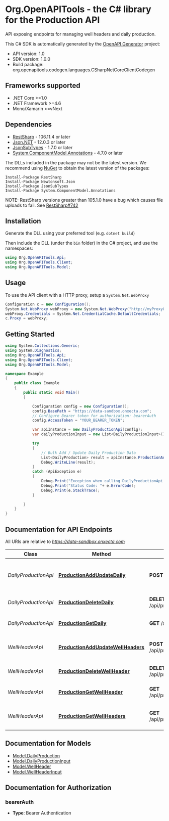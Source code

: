# Org.OpenAPITools - the C# library for the Production API

API exposing endpoints for managing well headers and daily production.

This C# SDK is automatically generated by the [OpenAPI Generator](https://openapi-generator.tech) project:

- API version: 1.0
- SDK version: 1.0.0
- Build package: org.openapitools.codegen.languages.CSharpNetCoreClientCodegen

<a name="frameworks-supported"></a>
## Frameworks supported
- .NET Core >=1.0
- .NET Framework >=4.6
- Mono/Xamarin >=vNext

<a name="dependencies"></a>
## Dependencies

- [RestSharp](https://www.nuget.org/packages/RestSharp) - 106.11.4 or later
- [Json.NET](https://www.nuget.org/packages/Newtonsoft.Json/) - 12.0.3 or later
- [JsonSubTypes](https://www.nuget.org/packages/JsonSubTypes/) - 1.7.0 or later
- [System.ComponentModel.Annotations](https://www.nuget.org/packages/System.ComponentModel.Annotations) - 4.7.0 or later

The DLLs included in the package may not be the latest version. We recommend using [NuGet](https://docs.nuget.org/consume/installing-nuget) to obtain the latest version of the packages:
```
Install-Package RestSharp
Install-Package Newtonsoft.Json
Install-Package JsonSubTypes
Install-Package System.ComponentModel.Annotations
```

NOTE: RestSharp versions greater than 105.1.0 have a bug which causes file uploads to fail. See [RestSharp#742](https://github.com/restsharp/RestSharp/issues/742)

<a name="installation"></a>
## Installation
Generate the DLL using your preferred tool (e.g. `dotnet build`)

Then include the DLL (under the `bin` folder) in the C# project, and use the namespaces:
```csharp
using Org.OpenAPITools.Api;
using Org.OpenAPITools.Client;
using Org.OpenAPITools.Model;
```
<a name="usage"></a>
## Usage

To use the API client with a HTTP proxy, setup a `System.Net.WebProxy`
```csharp
Configuration c = new Configuration();
System.Net.WebProxy webProxy = new System.Net.WebProxy("http://myProxyUrl:80/");
webProxy.Credentials = System.Net.CredentialCache.DefaultCredentials;
c.Proxy = webProxy;
```

<a name="getting-started"></a>
## Getting Started

```csharp
using System.Collections.Generic;
using System.Diagnostics;
using Org.OpenAPITools.Api;
using Org.OpenAPITools.Client;
using Org.OpenAPITools.Model;

namespace Example
{
    public class Example
    {
        public static void Main()
        {

            Configuration config = new Configuration();
            config.BasePath = "https://data-sandbox.onxecta.com";
            // Configure Bearer token for authorization: bearerAuth
            config.AccessToken = "YOUR_BEARER_TOKEN";

            var apiInstance = new DailyProductionApi(config);
            var dailyProductionInput = new List<DailyProductionInput>(); // List<DailyProductionInput> | 

            try
            {
                // Bulk Add / Update Daily Production Data
                List<DailyProduction> result = apiInstance.ProductionAddUpdateDaily(dailyProductionInput);
                Debug.WriteLine(result);
            }
            catch (ApiException e)
            {
                Debug.Print("Exception when calling DailyProductionApi.ProductionAddUpdateDaily: " + e.Message );
                Debug.Print("Status Code: "+ e.ErrorCode);
                Debug.Print(e.StackTrace);
            }

        }
    }
}
```

<a name="documentation-for-api-endpoints"></a>
## Documentation for API Endpoints

All URIs are relative to *https://data-sandbox.onxecta.com*

Class | Method | HTTP request | Description
------------ | ------------- | ------------- | -------------
*DailyProductionApi* | [**ProductionAddUpdateDaily**](docs/DailyProductionApi.md#productionaddupdatedaily) | **POST** /api/production/daily | Bulk Add / Update Daily Production Data
*DailyProductionApi* | [**ProductionDeleteDaily**](docs/DailyProductionApi.md#productiondeletedaily) | **DELETE** /api/production/daily/{xid} | Delete Daily Production Record
*DailyProductionApi* | [**ProductionGetDaily**](docs/DailyProductionApi.md#productiongetdaily) | **GET** /api/production/daily/{uwi} | Fetch Daily Production Records
*WellHeaderApi* | [**ProductionAddUpdateWellHeaders**](docs/WellHeaderApi.md#productionaddupdatewellheaders) | **POST** /api/production/wellheaders | Bulk Add / Update WellHeader Data
*WellHeaderApi* | [**ProductionDeleteWellHeader**](docs/WellHeaderApi.md#productiondeletewellheader) | **DELETE** /api/production/wellheader/{uwi} | Delete Single Well Header
*WellHeaderApi* | [**ProductionGetWellHeader**](docs/WellHeaderApi.md#productiongetwellheader) | **GET** /api/production/wellheader/{uwi} | Fetch Single Well Header
*WellHeaderApi* | [**ProductionGetWellHeaders**](docs/WellHeaderApi.md#productiongetwellheaders) | **GET** /api/production/wellheaders | Fetch Multiple Well Headers


<a name="documentation-for-models"></a>
## Documentation for Models

 - [Model.DailyProduction](docs/DailyProduction.md)
 - [Model.DailyProductionInput](docs/DailyProductionInput.md)
 - [Model.WellHeader](docs/WellHeader.md)
 - [Model.WellHeaderInput](docs/WellHeaderInput.md)


<a name="documentation-for-authorization"></a>
## Documentation for Authorization

<a name="bearerAuth"></a>
### bearerAuth

- **Type**: Bearer Authentication

